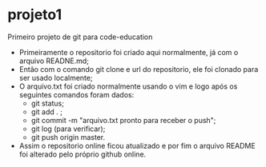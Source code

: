 # projeto1
Primeiro projeto de git para code-education

- Primeiramente o repositorio foi criado aqui normalmente, já com o arquivo READNE.md;
- Então com o comando git clone e url do repositorio, ele foi clonado para ser usado localmente;
- O arquivo.txt foi criado normalmente usando o vim e logo após os seguintes comandos foram dados: 
  * git status;
  * git add . ;
  * git commit -m "arquivo.txt pronto para receber o push";
  * git log (para verificar);
  * git push origin master.
- Assim o repositorio online ficou atualizado e por fim o arquivo README foi alterado pelo próprio github online.
